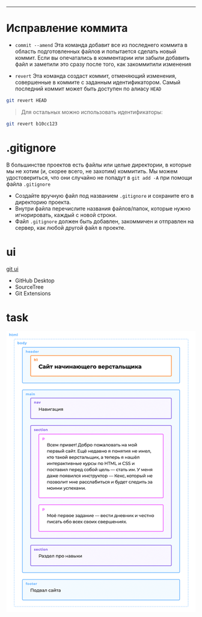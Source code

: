 ---

# Исправление коммита

- `commit --amend` Эта команда добавит все из последнего коммита в область подготовленных файлов и попытается сделать новый коммит. Если вы опечатались в комментарии или забыли добавить файл и заметили это сразу после того, как закоммитили изменения

- `revert` Эта команда создаст коммит, отменяющий изменения, совершенные в коммите с заданным идентификатором. Самый последний коммит может быть доступен по алиасу `HEAD`
```bash
git revert HEAD
```

> Для остальных можно использовать идентификаторы:

```bash
git revert b10cc123
```

# .gitignore

В большинстве проектов есть файлы или целые директории, в которые мы не хотим (и, скорее всего, не захотим) коммитить. Мы можем удостовериться, что они случайно не попадут в `git add -A` при помощи файла `.gitignore`

- Создайте вручную файл под названием `.gitignore` и сохраните его в директорию проекта.
- Внутри файла перечислите названия файлов/папок, которые нужно игнорировать, каждый с новой строки.
- Файл `.gitignore` должен быть добавлен, закоммичен и отправлен на сервер, как любой другой файл в проекте.

# ui

[git ui ](https://git-scm.com/downloads/guis)

- GitHub Desktop
- SourceTree
- Git Extensions

# task

![demo](./img/result.png)